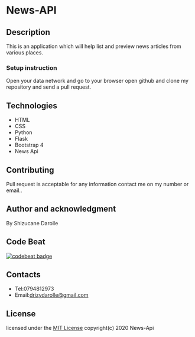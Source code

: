 # News-API
## Description
This is an application which will help list and preview news articles from various places.
### Setup instruction
Open your data network and go to your browser open github and clone my repository and send a pull request. 
 ## Technologies 
* HTML
* CSS
* Python
* Flask
* Bootstrap 4
* News Api
## Contributing
Pull request is acceptable for any information contact me on my number or email..
## Author and acknowledgment
By Shizucane Darolle
## Code Beat
[![codebeat badge](https://codebeat.co/badges/c7e25312-1388-41b9-aeb2-009d873c4756)](https://codebeat.co/projects/github-com-shizukane-news-api-master)
## Contacts
* Tel:0794812973
* Email:drizydarolle@gmail.com
## License
licensed under the [MIT License](license)
 copyright(c) 2020 News-Api

